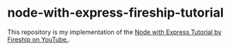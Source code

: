 # node-with-express-fireship-tutorial

This repository is my implementation of the [Node with Express Tutorial by Fireship on 
YouTube.](https://www.youtube.com/watch?v=ENrzD9HAZK4).
